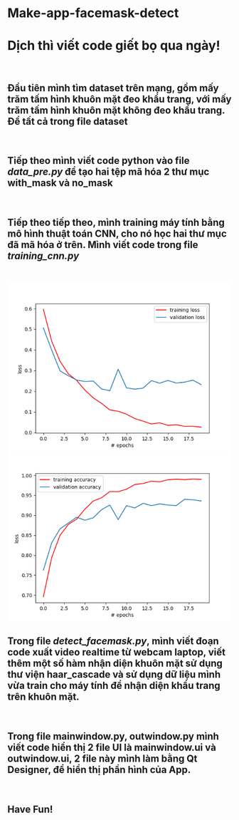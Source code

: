 # Make-app-facemask-detect

<h1>Dịch thì viết code giết bọ qua ngày!</h1><br>
<h2>Đầu tiên mình tìm dataset trên mạng, gồm mấy trăm tấm hình khuôn mặt đeo khẩu trang, với mấy trăm tấm hình khuôn mặt không đeo khẩu trang. Để tất cả trong file dataset</h2><br>
<h2>Tiếp theo mình viết code python vào file <b><i>data_pre.py</i></b> để tạo hai tệp mã hóa 2 thư mục with_mask và no_mask</h2><br>
<h2>Tiếp theo tiếp theo, mình training máy tính bằng mô hình thuật toán CNN, cho nó học hai thư mục đã mã hóa ở trên. Mình viết code trong file <b><i>training_cnn.py</i></b></h2><br>

![image1](Figure_1.png)
![image2](Figure_2.png)
<h2>Trong file <i>detect_facemask.py</i>, mình viết đoạn code xuất video realtime từ webcam laptop, viết thêm một số hàm nhận diện khuôn mặt sử dụng thư viện haar_cascade và sử dụng dữ liệu mình vừa train cho máy tính để nhận diện khẩu trang trên khuôn mặt.</h2><br>
<h2>Trong file mainwindow.py, outwindow.py mình viết code hiển thị 2 file UI là mainwindow.ui và outwindow.ui, 2 file này mình làm bằng Qt Designer, để hiển thị phần hình của App.</h2> <br />
<h2>Have Fun!</h2>

